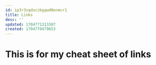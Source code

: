 ```yaml
---
id: ip3r3sqduczbgqwd0enmcr1
title: Links
desc: ''
updated: 1704771313307
created: 1704770479853
---
```


# This is for my cheat sheet of links